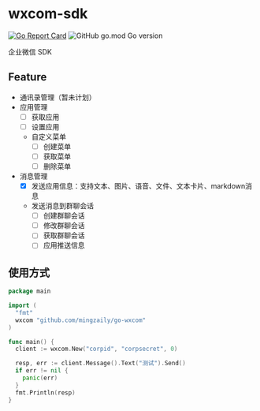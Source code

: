 # wxcom-sdk

[![Go Report Card](https://goreportcard.com/badge/github.com/mingzaily/wxcom-sdk)](https://goreportcard.com/report/github.com/mingzaily/wxcom-sdk)
![GitHub go.mod Go version](https://img.shields.io/github/go-mod/go-version/mingzaily/wxcom-sdk)

企业微信 SDK

## Feature

- 通讯录管理（暂未计划）
- 应用管理
  - [ ] 获取应用
  - [ ] 设置应用
  - 自定义菜单
    - [ ] 创建菜单
    - [ ] 获取菜单
    - [ ] 删除菜单
- 消息管理
  - [x] 发送应用信息：支持文本、图片、语音、文件、文本卡片、markdown消息
  - 发送消息到群聊会话
    - [ ] 创建群聊会话
    - [ ] 修改群聊会话
    - [ ] 获取群聊会话
    - [ ] 应用推送信息

## 使用方式

```go
package main

import (
  "fmt"
  wxcom "github.com/mingzaily/go-wxcom"
)

func main() {
  client := wxcom.New("corpid", "corpsecret", 0)

  resp, err := client.Message().Text("测试").Send()
  if err != nil {
    panic(err)
  }
  fmt.Println(resp)
}

```
